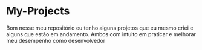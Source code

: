 # My-Projects
Bom nesse meu repositório eu tenho alguns projetos que eu mesmo criei e alguns que estão em andamento. Ambos com intuito em praticar e melhorar meu desempenho como desenvolvedor
